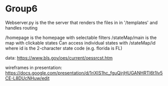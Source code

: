 
# Group6

Webserver.py is the the server that renders the files in in '/templates' and handles routing

/homepage is the homepage with selectable filters
/stateMap/main is the map with clickable states
Can access individual states with /stateMap/id where id is the 2-character state code (e.g. florida is FL)

data:
https://www.bls.gov/oes/current/oessrcst.htm

wireframes in presentation:
https://docs.google.com/presentation/d/1riXIS1hc_fguQirjHUGANHRTI6t1Iv5CE-L8DUcNHuw/edit


